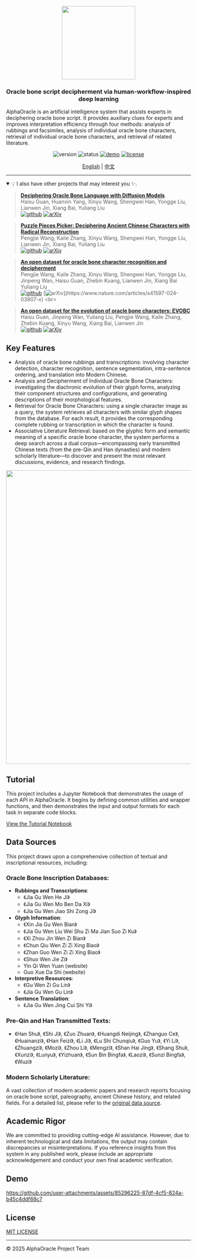 <div align="center">
  <img src="https://v1.ax1x.com/2025/10/03/EIkNeV.png" width="200">
</div>

<div align="center">
<h3>Oracle bone script decipherment via human-workflow-inspired deep learning</h3>
</div>

AlphaOracle is an artificial intelligence system that assists experts in deciphering oracle bone script. It provides auxiliary clues for experts and improves interpretation efficiency through four methods: analysis of rubbings and facsimiles, analysis of individual oracle bone characters, retrieval of individual oracle bone characters, and retrieval of related literature.

<div align="center">

![version](https://img.shields.io/badge/Version-v1.0-007acc)
![status](https://img.shields.io/badge/Status-active-00c853)
[![demo](https://img.shields.io/badge/Demo-available-ff9800)](http://vlrlabmonkey.xyz:8224/)
[![license](https://img.shields.io/badge/License-MIT-green)](LICENSE)

[English](README.md) | [中文](README_zh-CN.md)

</div>

---

<details open><summary>💡 I also have other projects that may interest you ✨. </summary><p>
<!--  may -->
    
> [**Deciphering Oracle Bone Language with Diffusion Models**](https://arxiv.org/abs/2406.00684) <br>
> Haisu Guan, Huanxin Yang, Xinyu Wang, Shengwei Han, Yongge Liu, Lianwen Jin, Xiang Bai, Yuliang Liu <br>
[![github](https://img.shields.io/badge/-Github-black?logo=github)](https://github.com/guanhaisu/OBSD) [![arXiv](https://img.shields.io/badge/Arxiv-2406.00684-b31b1b.svg?logo=arXiv)](https://arxiv.org/abs/2406.00684) <br>
    
> [**Puzzle Pieces Picker: Deciphering Ancient Chinese Characters with Radical Reconstruction**](https://arxiv.org/abs/2406.03019) <br>
> Pengjie Wang, Kaile Zhang, Xinyu Wang, Shengwei Han, Yongge Liu, Lianwen Jin, Xiang Bai, Yuliang Liu <br>
[![github](https://img.shields.io/badge/-Github-black?logo=github)](https://github.com/Pengjie-W/Puzzle-Pieces-Picker) [![arXiv](https://img.shields.io/badge/Arxiv-2406.03019-b31b1b.svg?logo=arXiv)](https://arxiv.org/abs/2406.03019) <br>

> [**An open dataset for oracle bone character recognition and decipherment**](https://www.nature.com/articles/s41597-024-03807-x) <br>
> Pengjie Wang, Kaile Zhang, Xinyu Wang, Shengwei Han, Yongge Liu, Jinpeng Wan, Haisu Guan, Zhebin Kuang, Lianwen Jin, Xiang Bai Yuliang Liu <br>
[![github](https://img.shields.io/badge/-Github-black?logo=github)](https://github.com/Pengjie-W/HUST-OBC) [![arXiv](https://img.shields.io/badge/Scientific_Data-s41597.024.03807-gren.svg?)](https://www.nature.com/articles/s41597-024-03807-x) <br>

> [**An open dataset for the evolution of oracle bone characters: EVOBC**](https://arxiv.org/abs/2401.12467) <br>
> Haisu Guan, Jinpeng Wan, Yuliang Liu, Pengjie Wang, Kaile Zhang, Zhebin Kuang, Xinyu Wang, Xiang Bai, Lianwen Jin <br>
[![github](https://img.shields.io/badge/-Github-black?logo=github)](https://github.com/RomanticGodVAN/character-Evolution-Dataset) [![arXiv](https://img.shields.io/badge/Arxiv-2401.12467-b31b1b.svg?logo=arXiv)](https://arxiv.org/abs/2401.12467) <br>

<!--
> [**Video-Bench: A Comprehensive Benchmark and Toolkit for Evaluating Video-based Large Language Models**](https://arxiv.org/abs/2311.08046) <br>
> Munan Ning, Bin Zhu, Yujia Xie, Bin Lin, Jiaxi Cui, Lu Yuan, Dongdong Chen, Li Yuan <br>
[![github](https://img.shields.io/badge/-Github-black?logo=github)](https://github.com/PKU-YuanGroup/Video-Bench)  [![github](https://img.shields.io/github/stars/PKU-YuanGroup/Video-Bench.svg?style=social)](https://github.com/PKU-YuanGroup/Video-Bench)  [![arXiv](https://img.shields.io/badge/Arxiv-2311.16103-b31b1b.svg?logo=arXiv)](https://arxiv.org/abs/2311.16103) <br>
-->

</p></details>

## Key Features

- Analysis of oracle bone rubbings and transcriptions: involving character detection, character recognition, sentence segmentation, intra-sentence ordering, and translation into Modern Chinese.
- Analysis and Decipherment of Individual Oracle Bone Characters: investigating the diachronic evolution of their glyph forms, analyzing their component structures and configurations, and generating descriptions of their morphological features. 
- Retrieval for Oracle Bone Characters: using a single character image as a query, the system retrieves all characters with similar glyph shapes from the database. For each result, it provides the corresponding complete rubbing or transcription in which the character is found.
- Associative Literature Retrieval: based on the glyphic form and semantic meaning of a specific oracle bone character, the system performs a deep search across a dual corpus—encompassing early transmitted Chinese texts (from the pre-Qin and Han dynasties) and modern scholarly literature—to discover and present the most relevant discussions, evidence, and research findings.

<div align="center">
  <img src="https://v1.ax1x.com/2025/10/03/EIkE87.png" width="800">
</div>

## Tutorial

This project includes a Jupyter Notebook that demonstrates the usage of each API in AlphaOracle. It begins by defining common utilities and wrapper functions, and then demonstrates the input and output formats for each task in separate code blocks.

[View the Tutorial Notebook](example/demo.ipynb)


## Data Sources

This project draws upon a comprehensive collection of textual and inscriptional resources, including:

### Oracle Bone Inscription Databases:
- **Rubbings and Transcriptions**: 
  - 《Jia Gu Wen He Ji》 
  - 《Jia Gu Wen Mo Ben Da Xi》
  - 《Jia Gu Wen Jiao Shi Zong Ji》
- **Glyph Information**:
  - 《Xin Jia Gu Wen Bian》
  - 《Jia Gu Wen Liu Wei Shu Zi Ma Jian Suo Zi Ku》
  - 《Xi Zhou Jin Wen Zi Bian》
  - 《Chun Qiu Wen Zi Zi Xing Biao》
  - 《Zhan Guo Wen Zi Zi Xing Biao》
  - 《Shuo Wen Jie Zi》
  - Yin Qi Wen Yuan (website)
  - Guo Xue Da Shi (website)
- **Interpretive Resources**:
  - 《Gu Wen Zi Gu Lin》
  - 《Jia Gu Wen Gu Lin》
- **Sentence Translation**:
  - 《Jia Gu Wen Jing Cui Shi Yi》

### Pre-Qin and Han Transmitted Texts:
- 《Han Shu》, 《Shi Ji》, 《Zuo Zhuan》, 《Huangdi Neijing》, 《Zhanguo Ce》, 《Huainanzi》, 《Han Feizi》, 《Li Ji》, 《Lu Shi Chunqiu》, 《Guo Yu》, 《Yi Li》, 《Zhuangzi》, 《Mozi》, 《Zhou Li》, 《Mengzi》, 《Shan Hai Jing》, 《Shang Shu》, 《Xunzi》, 《Lunyu》, 《Yizhuan》, 《Sun Bin Bingfa》, 《Laozi》, 《Sunzi Bingfa》, 《Wuzi》

### Modern Scholarly Literature:
A vast collection of modern academic papers and research reports focusing on oracle bone script, paleography, ancient Chinese history, and related fields. For a detailed list, please refer to the [original data source](http://vlrlabmonkey.xyz:8224/wenxian).

## Academic Rigor

We are committed to providing cutting-edge AI assistance. However, due to inherent technological and data limitations, the output may contain discrepancies or misinterpretations. If you reference insights from this system in any published work, please include an appropriate acknowledgement and conduct your own final academic verification.
## Demo


https://github.com/user-attachments/assets/85296225-87df-4cf5-824a-b45c4ddf88c7


## License

[MIT LICENSE](LICENSE)

---

© 2025 AlphaOracle Project Team
